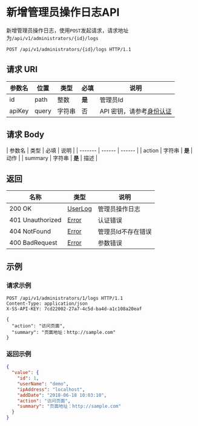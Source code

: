 # 新增管理员操作日志API

新增管理员操作日志，使用`POST`发起请求，请求地址为`/api/v1/administrators/{id}/logs`

```http
POST /api/v1/administrators/{id}/logs HTTP/1.1
```

## 请求 URI

| 参数名 | 位置  | 类型   | 必填   | 说明                                          |
| ------ | ----- | ------ | ------ | --------------------------------------------- |
| id     | path  | 整数   | **是** | 管理员Id                                      |
| apiKey | query | 字符串 | 否     | API 密钥，请参考[身份认证](authentication.md) |

## 请求 Body

| 参数名  | 类型   | 必填   | 说明 |
| ------- | ------ | ------ |
| action  | 字符串 | **是** | 动作 |
| summary | 字符串 | **是** | 描述 |

## 返回

| 名称             | 类型                                                  | 说明               |
| ---------------- | ----------------------------------------------------- | ------------------ |
| 200 OK           | [UserLog](/administrators/README?id=administratorLog) | 管理员操作日志     |
| 401 Unauthorized | [Error](/error?id=error)                              | 认证错误           |
| 404 NotFound     | [Error](/error?id=error)                              | 管理员Id不存在错误 |
| 400 BadRequest   | [Error](/error?id=error)                              | 参数错误           |

## 示例

### 请求示例

```http
POST /api/v1/administrators/1/logs HTTP/1.1
Content-Type: application/json
X-SS-API-KEY: 7cd22002-27a7-4c5d-ba4d-a1c108a20eaf

{
  "action": "访问页面",
  "summary": "页面地址：http://sample.com"
}
```

### 返回示例

```json
{
  "value": {
    "id": 1,
    "userName": "demo",
    "ipAddress": "localhost",
    "addDate": "2018-06-18 10:03:10",
    "action": "访问页面",
    "summary": "页面地址：http://sample.com"
  }
}
```